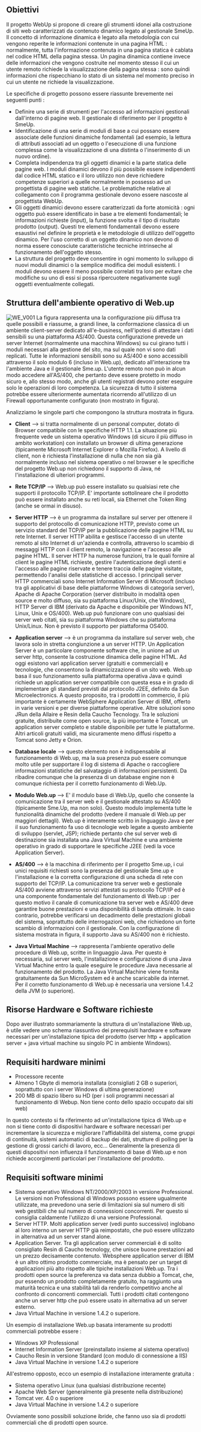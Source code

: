 ## Obiettivi
Il progetto WebUp si propone di creare gli strumenti idonei alla costruzione di siti web caratterizzati da contenuto dinamico legato al gestionale SmeUp. Il concetto di informazione dinamica è legato alla metodologia con cui vengono reperite le informazioni contenute in una pagina HTML :  normalmente, tutta l'informazione contenuta in una pagina statica è cablata nel codice HTML della pagina stessa. Un pagina dinamica contiene invece delle informazioni che vengono costruite nel momento stesso il cui un utente remoto richiede la visualizzazione della pagina stessa :  sono quindi informazioni che rispecchiano lo stato di un sistema nel momento preciso in cui un utente ne richiede la visualizzazione.

Le specifiche di progetto possono essere riassunte brevemente nei seguenti punti : 

- Definire una serie di strumenti per l'accesso ad informazioni gestionali dall'interno di pagine web. Il gestionale di riferimento per il progetto è SmeUp.
- Identificazione di una serie di moduli di base a cui possano essere associate delle funzioni dinamiche fondamentali (ad esempio, la lettura di attributi associati ad un oggetto o l'esecuzione di una funzione complessa come la visualizzazione di una distinta o l'inserimento di un nuovo ordine).
- Completa indipendenza tra gli oggetti dinamici e la parte statica delle pagine web. I moduli dinamici devono il più possibile essere indipendenti dal codice HTML statico e il loro utilizzo non deve richiedere competenze superiori a quelle normalmente in possesso ad un progettista di pagine web statiche. Le problematiche relative al collegamento con il programma gestionale devono essere nascoste al progettista WebUp.
- Gli oggetti dinamici devono essere caratterizzati da forte atomicità :  ogni oggetto può essere identificato in base a tre elementi fondamentali; le informazioni richieste (input), la funzione svolta e il tipo di risultato prodotto (output). Questi tre elementi fondamentali devono essere esaustivi nel definire le proprietà e le metodologie di utilizzo dell'oggetto dinamico. Per l'uso corretto di un oggetto dinamico non devono di norma essere conosciute caratteristiche tecniche intrinseche al funzionamento dell'oggetto stesso.
- La struttura del progetto deve consentire in ogni momento lo sviluppo di nuovi moduli dinamici o la semplice modifica dei moduli esistenti. I moduli devono essere il meno possibile correlati tra loro per evitare che modifiche su uno di essi si possa ripercuotere negativamente sugli oggetti eventualmente collegati.


## Struttura dell'ambiente operativo di Web.up

![WE_V001](http://localhost:3000/immagini/MBDOC_VIS-WE_001/WE_V001.png)
La figura rappresenta una la configurazione più diffusa tra quelle possibili e riassume, a grandi linee, la conformazione classica di un ambiente client-server dedicato all'e-business, nell'ipotesi di attestare i dati sensibili su una piattaforma AS/400. Questa configurazione prevede un server Internet (normalmente una macchina Windows) su cui girano tutti i moduli necessari alla gestione del sito, ma sul quale non vi sono dati replicati.
Tutte le informazioni sensibili sono su AS/400 e sono accessibili attraverso il solo modulo 6 (incluso in Web.up), dedicato all'interazione tra l'ambiente Java e il gestionale Sme.up. L'utente remoto non può in alcun modo accedere all'AS/400, che pertanto deve essere protetto in modo sicuro e, allo stesso modo, anche gli utenti registrati devono poter eseguire solo le operazioni di loro competenza. La sicurezza di tutto il sistema potrebbe essere ulteriormente aumentata ricorrendo all'utilizzo di un Firewall opportunamente configurato (non mostrato in figura).

Analizziamo le singole parti che compongono la struttura mostrata in figura.

- **Client**    -->    si tratta normalmente di un personal computer, dotato di Browser compatibile con le specifiche HTTP 1.1.
La situazione più frequente vede un sistema operativo Windows (di sicuro il più diffuso in ambito workstation) con installato un browser di ultima generazione (tipicamente Microsoft Internet Explorer  o Mozilla Firefox). A livello di client, non è richiesta l'installazione di nulla che non sia già normalmente incluso nel sistema operativo o nel browser e le specifiche del progetto Web.up non richiedono il supporto di Java, né l'installazione di ulteriori programmi.

- **Rete TCP/IP**    -->    Web.up può essere installato su qualsiasi rete che supporti il protocollo TCP/IP. E' importante sottolineare che il prodotto può essere installato anche su reti locali, sia Ethernet che Token Ring (anche se ormai in disuso).

- **Server HTTP**    -->    è un programma da installare sul server per ottenere il supporto del protocollo di comunicazione HTTP, previsto come un servizio standard del TCP/IP per la pubblicazione delle pagine HTML su rete Internet.
Il server HTTP abilita e gestisce l'accesso di un utente remoto al sito Internet di un'azienda e controlla, attraverso lo scambio di messaggi HTTP con il client remoto, la navigazione e l'accesso alle pagine HTML.
Il server HTTP ha numerose funzioni, tra le quali fornire al client le pagine HTML richieste, gestire l'autenticazione degli utenti e l'accesso alle pagine riservate e tenere traccia delle pagine visitate, permettendo l'analisi delle statistiche di accesso.
I principali server HTTP commerciali sono Internet Information Server di Microsoft (incluso tra gli applicativi di base delle piattaforme Windows di categoria server), Apache di Apache Corporation (server distribuito in modalità open source e molto diffuso, sia su piattaforma Linux/Unix, che Windows), HTTP Server di IBM (derivato da Apache e disponibile per Windows NT, Linux, Unix e OS/400). Web.up può funzionare con uno qualsiasi dei server web citati, sia su piattaforma Windows che su piattaforma Unix/Linux. Non è previsto il supporto per piattaforma OS400.

- **Application server**    -->    è un programma da installare sul server web, che lavora solo in stretta congiunzione a un server HTTP. Un Application Server è un particolare componente software che, in unione ad un server http, consente la costruzione dinamica delle pagine HTML. Ad oggi esistono vari application server (gratuiti e commerciali) e tecnologie, che consentono la dinamicizzazione di un sito web. Web.up basa il suo funzionamento sulla piattaforma operativa Java e quindi richiede un application server compatibile con questa essa e in grado di implementare gli standard previsti dal protocollo J2EE, definito da Sun Microelectronics. A questo proposito, tra i prodotti in commercio, il più importante è certamente WebSphere Application Server di IBM, offerto in varie versioni e per diverse piattaforme operative. Altre soluzioni sono JRun della Allaire e Resin della Caucho Tecnology. Tra le soluzioni gratuite, distribuite come open source, la più importante è Tomcat, un application server completo e stabile disponibile per tutte le piattaforme. Altri articoli gratuiti validi, ma sicuramente meno diffusi rispetto a Tomcat sono Jetty e Orion.

- **Database locale**    -->    questo elemento non è indispensabile al funzionamento di Web.up, ma la sua presenza può essere comunque molto utile per supportare il log di sistema di Apache o raccogliere informazioni statistiche del salvataggio di informazioni persistenti. Da ribadire comunque che la presenza di un database engine non è comunque richiesta per il corretto funzionamento di Web.Up.

- **Modulo Web.up**    -->    E' il modulo base di Web.Up, quello che consente la comunicazione tra il server web e il gestionale attestato su AS/400 (tipicamente Sme.Up, ma non solo). Questo modulo implementa tutte le funzionalità dinamiche del prodotto (vedere il manuale di Web.up per maggiori dettagli). Web.up è interamente scritto in linguaggio Java e per il suo funzionamento fa uso di tecnologie web legate a questo ambiente di sviluppo (servlet, JSP); richiede pertanto che sul server web di destinazione sia installata una Java Virtual Machine e una ambiente operativo in grado di supportare le specifiche J2EE (vedi la voce Application Server).

- **AS/400**    -->    è la macchina di riferimento per il progetto Sme.up, i cui unici requisiti richiesti sono la presenza del gestionale Sme.up e l'installazione e la corretta configurazione di una scheda di rete con supporto del TCP/IP. La comunicazione tra server web e gestionale AS/400 avviene attraverso servizi attestati su protocollo TCP/IP ed è una componente fondamentale del funzionamento di Web.up :  per questo motivo il canale di comunicazione tra server web e AS/400 deve garantire buone prestazioni e una disponibilità di banda ottimale. In caso contrario, potrebbe verificarsi un decadimento delle prestazioni globali del sistema, soprattutto delle interrogazioni web, che richiedono un forte scambio di informazioni con il gestionale. Con la configurazione di sistema mostrata in figura, il supporto Java su AS/400 non è richiesto.

- **Java Virtual Machine**    -->    rappresenta l'ambiente operativo delle procedure di Web.up, scritte in linguaggio Java. Per questo è necessaria, sul server web, l'installazione e configurazione di una Java Virtual Machine entro la quale eseguire le procedure Java necessarie al funzionamento del prodotto. La Java Virtual Machine viene fornita gratuitamente da Sun MicroSystem ed è anche scaricabile da internet. Per il corretto funzionamento di Web.up è necessaria una versione 1.4.2 della JVM (o superiore).


## Risorse Hardware e Software richieste
Dopo aver illustrato sommariamente la struttura di un'installazione Web.up, è utile vedere uno schema riassuntivo dei prerequisiti hardware e software necessari per un'installazione tipica del prodotto (server http + application server + java virtual machine su singolo PC in ambiente Windows).

## Requisiti hardware minimi

- Processore recente
- Almeno 1 Gbyte di memoria installata (consigliati 2 GB o superiori, soprattutto con i server Windows di ultima generazione)
- 200 MB di spazio libero su HD (per i soli programmi necessari al funzionamento di Webup. Non tiene conto dello spazio occupato dai siti web)

In questo contesto si fa riferimento ad un'installazione tipica di Web.up e non si tiene conto di dispositivi hardware e software necessari per incrementare la sicurezza e migliorare l'affidabilità del sistema, come gruppi di continuità, sistemi automatici di backup dei dati, strutture di polling per la gestione di grossi carichi di lavoro, ecc...
Generalmente la presenza di questi dispositivi non influenza il funzionamento di base di Web.up e non richiede accorgimenti particolari per l'installazione del prodotto.

## Requisiti software minimi

- Sistema operativo Windows NT/2000/XP/2003 in versione Professional.
Le versioni non Professional di Windows possono essere ugualmente utilizzate, ma prevedono una serie di limitazioni sia sul numero di siti web gestibili che sul numero di connessioni concorrenti. Per questo si consiglia caldamente l'utilizzo di una versione Professional.
- Server HTTP. Molti application server (vedi punto successivo) inglobano al loro interno un server HTTP già reimpostato, che può essere utilizzato in alternativa ad un server stand alone.
- Application Server. Tra gli application server commerciali è di solito consigliato Resin di Caucho tecnology, che unisce buone prestazioni ad un prezzo decisamente contenuto. Websphere application server di IBM è un altro ottimo prodotto commerciale, ma è pensato per un target di applicazioni più alto rispetto alle tipiche installazioni Web.up. Tra i prodotti open source la preferenza va data senza dubbio a Tomcat, che, pur essendo un prodotto completamente gratuito, ha raggiunto una maturità tecnica e una stabilità tali da renderlo competitivo anche al confronto di concorrenti commerciali.  Tutti i prodotti citati contengono anche un server http che può essere usato in alternativa ad un server esterno.
- Java Virtual Machine in versione 1.4.2 o superiore.

Un esempio di installazione Web.up basata interamente su prodotti commerciali potrebbe essere : 

- Windows XP Professional
- Internet Information Server (preinstallato insieme al sistema operativo)
- Caucho Resin in versione Standard (con modulo di connessione a IIS)
- Java Virtual Machine in versione 1.4.2 o superiore

All'estremo opposto,  ecco un esempio di installazione interamente gratuita : 

- Sistema operativo Linux (una qualsiasi distribuzione recente)
- Apache Web Server (generalmente già presente nella distribuzione)
- Tomcat ver. 4.0 o superiore
- Java Virtual Machine in versione 1.4.2 o superiore

Ovviamente sono possibili soluzione ibride, che fanno uso sia di prodotti commerciali che di prodotti open source.
